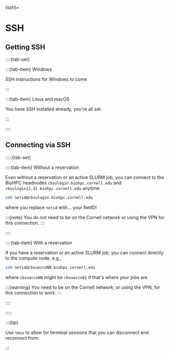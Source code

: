 (ssh)=
# SSH

## Getting SSH

::::{tab-set}

:::{tab-item} Windows

SSH instructions for Windows to come

:::

:::{tab-item} Linux and macOS

You have SSH installed already, you're all set.

:::

::::

## Connecting via SSH


:::::{tab-set}

::::{tab-item} Without a reservation

Even without a reservation or an active SLURM job, you can connect to the BioHPC headnodes `cbsulogin.biohpc.cornell.edu` and `cbsulogin{2,3}.biohpc.cornell.edu` anytime:

```bash
ssh netid@cbsulogin.biohpc.cornell.edu
```

where you replace `netid` with... your NetID!

:::{note}
You do not need to be on the Cornell network or using the VPN for this connection.
:::

::::

::::{tab-item} With a reservation

If you have a reservation or an active SLURM job, you can connect directly to the compute node, e.g.,


```bash
ssh netid@cbsueccoNN.biohpc.cornell.edu
```

where `cbsueccoNN` might be `cbsuecco01` if that's where your jobs are.

:::{warning}
You need to be on the Cornell network, or using the VPN, for this connection to work.
:::

::::

:::::


:::{tip}

Use `tmux` to allow for terminal sessions that you can disconnect and reconnect from.

:::
